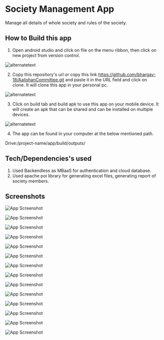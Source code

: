 
# Society Management App

Manage all details of whole society and rules of the society.

## How to Build this app

1. Open android studio and click on file on the menu ribbon, then click on new project from version control.

![alternatetext](https://github.com/bhargav-18/AalishanCommittee/blob/main/Screenshots/Screenshot%202021-11-26%20204100.jpg)

2. Copy this repository's url or copy this link https://github.com/bhargav-18/AalishanCommittee.git and paste it in the URL field and click on clone.
It will clone this app in your personal pc.

![alternatetext](https://github.com/bhargav-18/AalishanCommittee/blob/main/Screenshots/Screenshot%202022-08-12%20211633.jpg)

3. Click on build tab and build apk to use this app on your mobile device. It will create an apk that can be shared and can be installed on multiple devices.

![alternatetext](https://github.com/bhargav-18/AalishanCommittee/blob/main/Screenshots/Screenshot%202021-11-26%20204540.jpg)

4. The app can be found in your computer at the below mentioned path.

Drive:/project-name/app/build/outputs/

## Tech/Dependencies's used

1.  Used Backendless as MBaaS for authentication and cloud database.
2.  Used apache poi library for generating excel files, generating report of society members.

## Screenshots

![App Screenshot](https://github.com/bhargav-18/AalishanCommittee/blob/main/Screenshots/Screenshot_20220812-182045_Aalishan%20Committee.jpg)

![App Screenshot](https://github.com/bhargav-18/AalishanCommittee/blob/main/Screenshots/Screenshot_20220812-182109_Aalishan%20Committee.jpg)

![App Screenshot](https://github.com/bhargav-18/AalishanCommittee/blob/main/Screenshots/Screenshot_20220812-182127_Aalishan%20Committee.jpg)

![App Screenshot](https://github.com/bhargav-18/AalishanCommittee/blob/main/Screenshots/Screenshot_20220812-182133_Aalishan%20Committee.jpg)

![App Screenshot](https://github.com/bhargav-18/AalishanCommittee/blob/main/Screenshots/Screenshot_20220812-215022_Aalishan%20Committee.jpg)

![App Screenshot](https://github.com/bhargav-18/AalishanCommittee/blob/main/Screenshots/Screenshot_20220812-215031_Aalishan%20Committee.jpg)

![App Screenshot](https://github.com/bhargav-18/AalishanCommittee/blob/main/Screenshots/Screenshot_20220812-182203_Aalishan%20Committee.jpg)

![App Screenshot](https://github.com/bhargav-18/AalishanCommittee/blob/main/Screenshots/Screenshot_20220812-182208_Aalishan%20Committee.jpg)

![App Screenshot](https://github.com/bhargav-18/AalishanCommittee/blob/main/Screenshots/Screenshot_20220812-182212_Aalishan%20Committee.jpg)

![App Screenshot](https://github.com/bhargav-18/AalishanCommittee/blob/main/Screenshots/Screenshot_20220812-182229_Aalishan%20Committee.jpg)

![App Screenshot](https://github.com/bhargav-18/AalishanCommittee/blob/main/Screenshots/Screenshot_20220812-182234_Aalishan%20Committee.jpg)

![App Screenshot](https://github.com/bhargav-18/AalishanCommittee/blob/main/Screenshots/Screenshot_20220812-191306_My%20Files.jpg)

![App Screenshot](https://github.com/bhargav-18/AalishanCommittee/blob/main/Screenshots/Screenshot_20220812-215227_Sheets.jpg)

![App Screenshot](https://github.com/bhargav-18/AalishanCommittee/blob/main/Screenshots/Screenshot_20220812-215315_Sheets.jpg)
